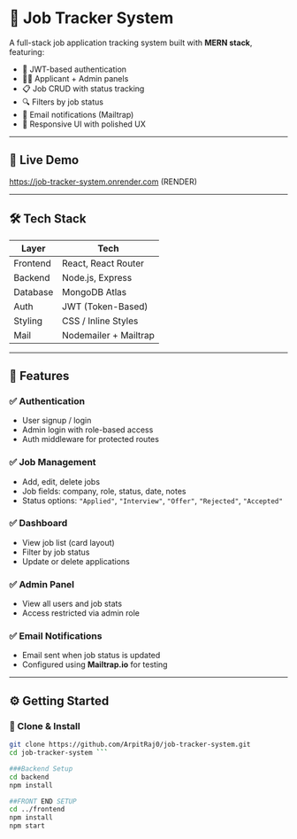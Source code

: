 # 💼 Job Tracker System

A full-stack job application tracking system built with **MERN stack**, featuring:

- 🔐 JWT-based authentication
- 🧑‍💻 Applicant + Admin panels
- 📋 Job CRUD with status tracking
- 🔍 Filters by job status
- 📧 Email notifications (Mailtrap)
- 🎨 Responsive UI with polished UX

---

## 🚀 Live Demo

https://job-tracker-system.onrender.com (RENDER)


---

## 🛠️ Tech Stack

| Layer      | Tech                  |
|------------|-----------------------|
| Frontend   | React, React Router |
| Backend    | Node.js, Express      |
| Database   | MongoDB Atlas         |
| Auth       | JWT (Token-Based)     |
| Styling    | CSS / Inline Styles   |
| Mail       | Nodemailer + Mailtrap |

---

## 🔐 Features

### ✅ Authentication
- User signup / login
- Admin login with role-based access
- Auth middleware for protected routes

### ✅ Job Management
- Add, edit, delete jobs
- Job fields: company, role, status, date, notes
- Status options: `"Applied"`, `"Interview"`, `"Offer"`, `"Rejected"`, `"Accepted"`

### ✅ Dashboard
- View job list (card layout)
- Filter by job status
- Update or delete applications

### ✅ Admin Panel
- View all users and job stats
- Access restricted via admin role

### ✅ Email Notifications
- Email sent when job status is updated
- Configured using **Mailtrap.io** for testing

---

## ⚙️ Getting Started

### 🔧 Clone & Install

```bash
git clone https://github.com/ArpitRaj0/job-tracker-system.git
cd job-tracker-system ```

###Backend Setup
cd backend
npm install

##FRONT END SETUP
cd ../frontend
npm install
npm start


